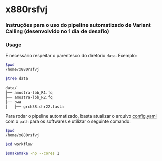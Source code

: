 # x880rsfvj

### Instruções para o uso do pipeline automatizado de Variant Calling (desenvolvido no 1 dia de desafio)

### Usage

É necessário respeitar o parentesco do diretório `data`. Exemplo:

```bash
$pwd 
/home/x880rsfvj

$tree data

data/
├── amostra-lbb_R1.fq 
├── amostra-lbb_R2.fq 
├── bwa
│   ├── grch38.chr22.fasta 

```
Para rodar o pipeline automatizado, basta atualizar o arquivo [config.yaml](https://github.com/felipevzps/x880rsfvj/blob/main/workflow/config.yaml) com o `path` para os softwares e utilizar o seguinte comando:

```bash
$pwd 
/home/x880rsfvj

$cd workflow

$snakemake -np --cores 1
```

